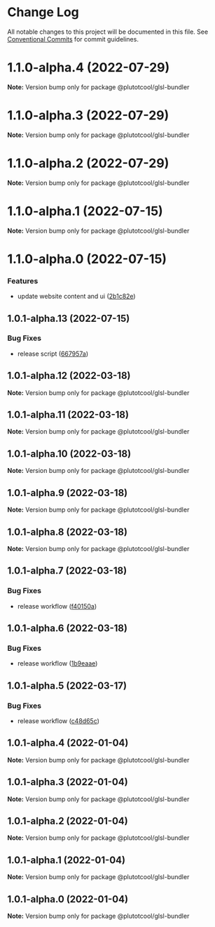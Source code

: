 # Change Log

All notable changes to this project will be documented in this file.
See [Conventional Commits](https://conventionalcommits.org) for commit guidelines.

# 1.1.0-alpha.4 (2022-07-29)

**Note:** Version bump only for package @plutotcool/glsl-bundler





# 1.1.0-alpha.3 (2022-07-29)

**Note:** Version bump only for package @plutotcool/glsl-bundler





# 1.1.0-alpha.2 (2022-07-29)

**Note:** Version bump only for package @plutotcool/glsl-bundler





# 1.1.0-alpha.1 (2022-07-15)

**Note:** Version bump only for package @plutotcool/glsl-bundler





# 1.1.0-alpha.0 (2022-07-15)


### Features

* update website content and ui ([2b1c82e](https://github.com/plutotcool/glsl-bundler/commit/2b1c82ed232588f7ca7b6999fbdea19c5214d9f6))





## 1.0.1-alpha.13 (2022-07-15)


### Bug Fixes

* release script ([667957a](https://github.com/plutotcool/glsl-bundler/commit/667957a10f138bc99ec8f49a8e25984391dbd477))





## 1.0.1-alpha.12 (2022-03-18)

**Note:** Version bump only for package @plutotcool/glsl-bundler





## 1.0.1-alpha.11 (2022-03-18)

**Note:** Version bump only for package @plutotcool/glsl-bundler





## 1.0.1-alpha.10 (2022-03-18)

**Note:** Version bump only for package @plutotcool/glsl-bundler





## 1.0.1-alpha.9 (2022-03-18)

**Note:** Version bump only for package @plutotcool/glsl-bundler





## 1.0.1-alpha.8 (2022-03-18)

**Note:** Version bump only for package @plutotcool/glsl-bundler





## 1.0.1-alpha.7 (2022-03-18)


### Bug Fixes

* release workflow ([f40150a](https://github.com/plutotcool/glsl-bundler/commit/f40150afa0eb21f115c0e4fa34d948994bc83020))





## 1.0.1-alpha.6 (2022-03-18)


### Bug Fixes

* release workflow ([1b9eaae](https://github.com/plutotcool/glsl-bundler/commit/1b9eaaec6d05d5b1933b4d74e00fed2479ac6aa3))





## 1.0.1-alpha.5 (2022-03-17)


### Bug Fixes

* release workflow ([c48d65c](https://github.com/plutotcool/glsl-bundler/commit/c48d65c077077aca5cd590b224874bcfd5c1db48))





## 1.0.1-alpha.4 (2022-01-04)

**Note:** Version bump only for package @plutotcool/glsl-bundler





## 1.0.1-alpha.3 (2022-01-04)

**Note:** Version bump only for package @plutotcool/glsl-bundler





## 1.0.1-alpha.2 (2022-01-04)

**Note:** Version bump only for package @plutotcool/glsl-bundler





## 1.0.1-alpha.1 (2022-01-04)

**Note:** Version bump only for package @plutotcool/glsl-bundler





## 1.0.1-alpha.0 (2022-01-04)

**Note:** Version bump only for package @plutotcool/glsl-bundler
